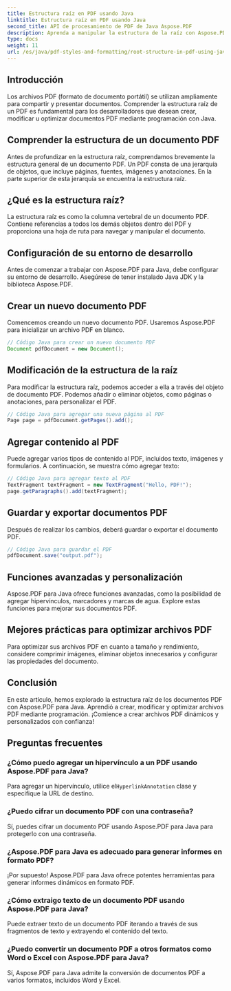 ```yaml
---
title: Estructura raíz en PDF usando Java
linktitle: Estructura raíz en PDF usando Java
second_title: API de procesamiento de PDF de Java Aspose.PDF
description: Aprenda a manipular la estructura de la raíz con Aspose.PDF. Cree, modifique y mejore archivos PDF.
type: docs
weight: 11
url: /es/java/pdf-styles-and-formatting/root-structure-in-pdf-using-java/
---
```


## Introducción

Los archivos PDF (formato de documento portátil) se utilizan ampliamente para compartir y presentar documentos. Comprender la estructura raíz de un PDF es fundamental para los desarrolladores que desean crear, modificar u optimizar documentos PDF mediante programación con Java.

## Comprender la estructura de un documento PDF

Antes de profundizar en la estructura raíz, comprendamos brevemente la estructura general de un documento PDF. Un PDF consta de una jerarquía de objetos, que incluye páginas, fuentes, imágenes y anotaciones. En la parte superior de esta jerarquía se encuentra la estructura raíz.

## ¿Qué es la estructura raíz?

La estructura raíz es como la columna vertebral de un documento PDF. Contiene referencias a todos los demás objetos dentro del PDF y proporciona una hoja de ruta para navegar y manipular el documento. 

## Configuración de su entorno de desarrollo

Antes de comenzar a trabajar con Aspose.PDF para Java, debe configurar su entorno de desarrollo. Asegúrese de tener instalado Java JDK y la biblioteca Aspose.PDF.

## Crear un nuevo documento PDF

Comencemos creando un nuevo documento PDF. Usaremos Aspose.PDF para inicializar un archivo PDF en blanco.

```java
// Código Java para crear un nuevo documento PDF
Document pdfDocument = new Document();
```

## Modificación de la estructura de la raíz

Para modificar la estructura raíz, podemos acceder a ella a través del objeto de documento PDF. Podemos añadir o eliminar objetos, como páginas o anotaciones, para personalizar el PDF.

```java
// Código Java para agregar una nueva página al PDF
Page page = pdfDocument.getPages().add();
```

## Agregar contenido al PDF

Puede agregar varios tipos de contenido al PDF, incluidos texto, imágenes y formularios. A continuación, se muestra cómo agregar texto:

```java
// Código Java para agregar texto al PDF
TextFragment textFragment = new TextFragment("Hello, PDF!");
page.getParagraphs().add(textFragment);
```

## Guardar y exportar documentos PDF

Después de realizar los cambios, deberá guardar o exportar el documento PDF.

```java
// Código Java para guardar el PDF
pdfDocument.save("output.pdf");
```

## Funciones avanzadas y personalización

Aspose.PDF para Java ofrece funciones avanzadas, como la posibilidad de agregar hipervínculos, marcadores y marcas de agua. Explore estas funciones para mejorar sus documentos PDF.

## Mejores prácticas para optimizar archivos PDF

Para optimizar sus archivos PDF en cuanto a tamaño y rendimiento, considere comprimir imágenes, eliminar objetos innecesarios y configurar las propiedades del documento.

## Conclusión

En este artículo, hemos explorado la estructura raíz de los documentos PDF con Aspose.PDF para Java. Aprendió a crear, modificar y optimizar archivos PDF mediante programación. ¡Comience a crear archivos PDF dinámicos y personalizados con confianza!

## Preguntas frecuentes

### ¿Cómo puedo agregar un hipervínculo a un PDF usando Aspose.PDF para Java?

Para agregar un hipervínculo, utilice el`HyperlinkAnnotation` clase y especifique la URL de destino.

### ¿Puedo cifrar un documento PDF con una contraseña?

Sí, puedes cifrar un documento PDF usando Aspose.PDF para Java para protegerlo con una contraseña.

### ¿Aspose.PDF para Java es adecuado para generar informes en formato PDF?

¡Por supuesto! Aspose.PDF para Java ofrece potentes herramientas para generar informes dinámicos en formato PDF.

### ¿Cómo extraigo texto de un documento PDF usando Aspose.PDF para Java?

Puede extraer texto de un documento PDF iterando a través de sus fragmentos de texto y extrayendo el contenido del texto.

### ¿Puedo convertir un documento PDF a otros formatos como Word o Excel con Aspose.PDF para Java?

Sí, Aspose.PDF para Java admite la conversión de documentos PDF a varios formatos, incluidos Word y Excel.